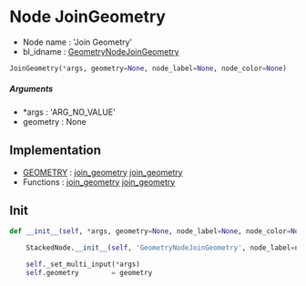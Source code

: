 # Node JoinGeometry

- Node name : 'Join Geometry'
- bl_idname : [GeometryNodeJoinGeometry](https://docs.blender.org/api/current/bpy.types.GeometryNodeJoinGeometry.html)


``` python
JoinGeometry(*args, geometry=None, node_label=None, node_color=None)
```
##### Arguments

- *args : 'ARG_NO_VALUE'
- geometry : None

## Implementation

- [GEOMETRY](/docs/GeoNodes/GEOMETRY.md) : [join_geometry](/docs/GeoNodes/socket_GEOMETRY.md#join_geometry) [join_geometry](/docs/GeoNodes/socket_GEOMETRY.md#join_geometry)
- Functions : [join_geometry](/docs/GeoNodes/GeoNodesTree.md#join_geometry) [join_geometry](/docs/GeoNodes/GeoNodesTree.md#join_geometry)

## Init

``` python
def __init__(self, *args, geometry=None, node_label=None, node_color=None):

    StackedNode.__init__(self, 'GeometryNodeJoinGeometry', node_label=node_label, node_color=node_color)

    self._set_multi_input(*args)
    self.geometry        = geometry
```
